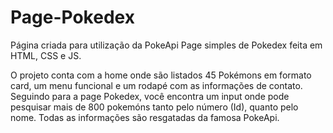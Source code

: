 # Page-Pokedex
Página criada para utilização da PokeApi
Page simples de Pokedex feita em HTML, CSS e JS.

O projeto conta com a home onde são listados 45 Pokémons em formato card, 
um menu funcional e um rodapé com as informações de contato. Seguindo para a page Pokedex, 
você encontra um input onde pode pesquisar mais de 800 pokemóns tanto pelo número (Id), quanto pelo nome. 
Todas as informações são resgatadas da famosa PokeApi.
